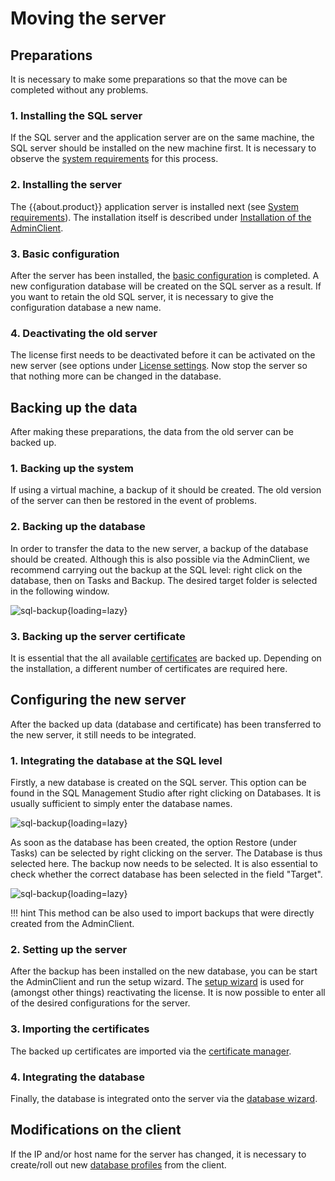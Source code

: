 # Moving the server

## Preparations

It is necessary to make some preparations so that the move can be completed without any problems.

### 1. Installing the SQL server

If the SQL server and the application server are on the same machine, the SQL server should be installed on the new machine first. It is necessary to observe the [system requirements](/docs/installation/requirements/mssql) for this process.

### 2. Installing the server

The {{about.product}} application server is installed next (see [System requirements](/installation/requirements/server)). The installation itself is described under [Installation of the AdminClient](/installation/server).

### 3. Basic configuration

After the server has been installed, the [basic configuration]({{url.placeholder}}) is completed. A new configuration database will be created on the SQL server as a result. If you want to retain the old SQL server, it is necessary to give the configuration database a new name.

### 4. Deactivating the old server

The license first needs to be deactivated before it can be activated on the new server (see options under [License settings]({{url.placeholder}}). Now stop the server so that nothing more can be changed in the database.

## Backing up the data

After making these preparations, the data from the old server can be backed up.

### 1. Backing up the system

If using a virtual machine, a backup of it should be created. The old version of the server can then be restored in the event of problems.

### 2. Backing up the database

In order to transfer the data to the new server, a backup of the database should be created. Although this is also possible via the AdminClient, we recommend carrying out the backup at the SQL level: right click on the database, then on Tasks and Backup. The desired target folder is selected in the following window.

![sql-backup](/assets/en/maintenance/movingserver/sql-backup-en.png){loading=lazy}

### 3. Backing up the server certificate

It is essential that the all available [certificates]({{url.placeholder}}) are backed up. Depending on the installation, a different number of certificates are required here.

## Configuring the new server

After the backed up data (database and certificate) has been transferred to the new server, it still needs to be integrated.

### 1. Integrating the database at the SQL level

Firstly, a new database is created on the SQL server. This option can be found in the SQL Management Studio after right clicking on Databases. It is usually sufficient to simply enter the database names.

![sql-backup](/assets/en/maintenance/movingserver/sql-new-db-en.png){loading=lazy}

As soon as the database has been created, the option Restore (under Tasks) can be selected by right clicking on the server. The Database is thus selected here. The backup now needs to be selected. It is also essential to check whether the correct database has been selected in the field "Target".

![sql-backup](/assets/en/maintenance/movingserver/sql-restore-en.png){loading=lazy}

!!! hint
    This method can be also used to import backups that were directly created from the AdminClient.

### 2. Setting up the server

After the backup has been installed on the new database, you can be start the AdminClient and run the setup wizard. The [setup wizard]({{url.placeholder}}) is used for (amongst other things) reactivating the license. It is now possible to enter all of the desired configurations for the server.

### 3. Importing the certificates

The backed up certificates are imported via the [certificate manager]({{url.placeholder}}).

### 4. Integrating the database

Finally, the database is integrated onto the server via the [database wizard]({{url.placeholder}}).

## Modifications on the client

If the IP and/or host name for the server has changed, it is necessary to create/roll out new [database profiles]({{url.placeholder}}) from the client.
